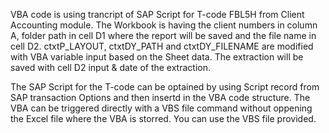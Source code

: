 VBA code is using trancript of SAP Script for T-code FBL5H from Client Accounting module.
The Workbook is having the client numbers in column A, folder path in cell D1 where the report will be saved and the file name in cell D2.
ctxtP_LAYOUT, ctxtDY_PATH and ctxtDY_FILENAME are modified with VBA variable input based on the Sheet data.
The extraction will be saved with cell D2 input & date of the extraction.

The SAP Script for the T-code can be optained by using Script record from SAP transaction Options and then insertd in the VBA code structure.
The VBA can be triggered directly with a VBS file command without oppening the Excel file where the VBA is storred. You can use the VBS file provided.


